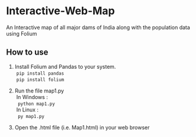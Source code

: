 # Interactive-Web-Map

An Interactive map of all major dams of India along with the population data using Folium

## How to use

1. Install Folium and Pandas to your system.</br>
&nbsp;`pip install pandas`</br>
&nbsp;`pip install folium`

2. Run the file map1.py</br>
&nbsp;In Windows :</br>
&nbsp;&nbsp;`python map1.py`</br>
&nbsp;In Linux :</br>
&nbsp;&nbsp;`py map1.py`

3. Open the .html file (i.e. Map1.html) in your web browser


